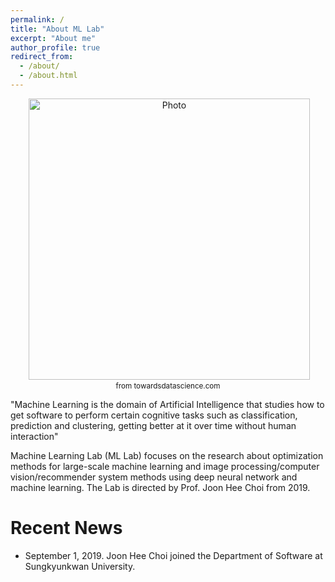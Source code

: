 ```yaml
---
permalink: /
title: "About ML Lab"
excerpt: "About me"
author_profile: true
redirect_from: 
  - /about/
  - /about.html
---
```


<p align="center">
  <img src="https://miro.medium.com/max/848/1*M9le42saJxWlOYyYvhKtPA.jpeg" alt="Photo" style="width: 450px;"/> <br>
  <small>from towardsdatascience.com</small>
</p>

"Machine Learning is the domain of Artificial Intelligence that studies how to get software to perform certain cognitive tasks such as classification, prediction and clustering, getting better at it over time without human interaction"

Machine Learning Lab (ML Lab) focuses on the research about optimization methods for large-scale machine learning and image processing/computer vision/recommender system methods using deep neural network and machine learning. The Lab is directed by Prof. Joon Hee Choi from 2019. 

# Recent News
* September 1, 2019. Joon Hee Choi joined the Department of Software at Sungkyunkwan University.
